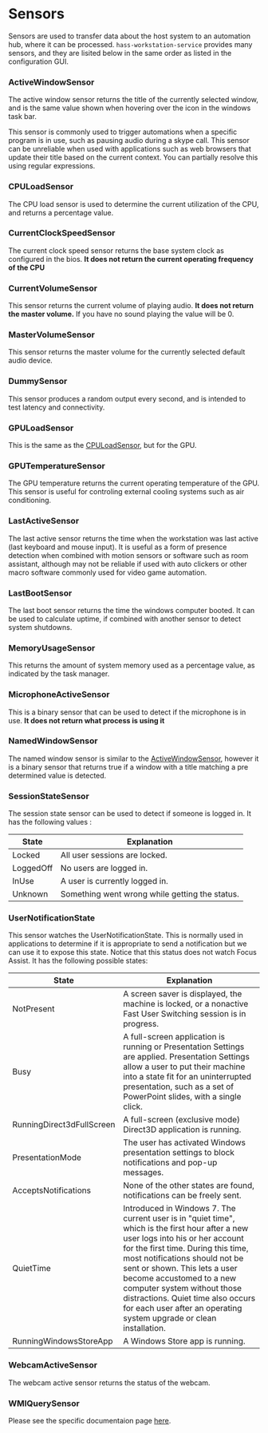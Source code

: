 # Sensors

Sensors are used to transfer data about the host system to an automation hub, where it can be processed. `hass-workstation-service` provides many sensors, and they are lisited below in the same order as listed in the configuration GUI.

### ActiveWindowSensor

The active window sensor returns the title of the currently selected window, and is the same value shown when hovering over the icon in the windows task bar. 

This sensor is commonly used to trigger automations when a specific program is in use, such as pausing audio during a skype call. This sensor can be unreliable when used with applications such as web browsers that update their title based on the current context. You can partially resolve this using regular expressions.

### CPULoadSensor

The CPU load sensor is used to determine the current utilization of the CPU, and returns a percentage value. 

### CurrentClockSpeedSensor

The current clock speed sensor returns the base system clock as configured in the bios. **It does not return the current operating frequency of the CPU**

### CurrentVolumeSensor

This sensor returns the current volume of playing audio. **It does not return the master volume.** If you have no sound playing the value will be 0.

### MasterVolumeSensor

This sensor returns the master volume for the currently selected default audio device.

###  DummySensor

This sensor produces a random output every second, and is intended to test latency and connectivity.

### GPULoadSensor

This is the same as the [CPULoadSensor](https://github.com/sleevezipper/hass-workstation-service/new/master/documentation#cpuloadsensor), but for the GPU.

### GPUTemperatureSensor

The GPU temperature returns the current operating temperature of the GPU. This sensor is useful for controling external cooling systems such as air conditioning.

### LastActiveSensor

The last active sensor returns the time when the workstation was last active (last keyboard and mouse input). It is useful as a form of presence detection when combined with motion sensors or software such as room assistant, although may not be reliable if used with auto clickers or other macro software commonly used for video game automation.

### LastBootSensor

The last boot sensor returns the time the windows computer booted. It can be used to calculate uptime, if combined with another sensor to detect system shutdowns.

### MemoryUsageSensor

This returns the amount of system memory used as a percentage value, as indicated by the task manager.

### MicrophoneActiveSensor

This is a binary sensor that can be used to detect if the microphone is in use. **It does not return what process is using it**

### NamedWindowSensor

The named window sensor is similar to the [ActiveWindowSensor](https://github.com/sleevezipper/hass-workstation-service/new/master/documentation#activewindowsensor), however it is a binary sensor that returns true if a window with a title matching a pre determined value is detected.

### SessionStateSensor

The session state sensor can be used to detect if someone is logged in. It has the following values :

|State|Explanation|
|---|---|
|Locked|All user sessions are locked.|
|LoggedOff|No users are logged in.|
|InUse|A user is currently logged in.|
|Unknown|Something went wrong while getting the status.|

### UserNotificationState

This sensor watches the UserNotificationState. This is normally used in applications to determine if it is appropriate to send a notification but we can use it to expose this state. Notice that this status does not watch Focus Assist. It has the following possible states:

|State|Explanation|
|---|---|
|NotPresent|A screen saver is displayed, the machine is locked, or a nonactive Fast User Switching session is in progress.   |
|Busy|A full-screen application is running or Presentation Settings are applied. Presentation Settings allow a user to put their machine into a state fit for an uninterrupted presentation, such as a set of PowerPoint slides, with a single click.|
|RunningDirect3dFullScreen|A full-screen (exclusive mode) Direct3D application is running.|
|PresentationMode|The user has activated Windows presentation settings to block notifications and pop-up messages.|
|AcceptsNotifications|None of the other states are found, notifications can be freely sent.|
|QuietTime|Introduced in Windows 7. The current user is in "quiet time", which is the first hour after a new user logs into his or her account for the first time. During this time, most notifications should not be sent or shown. This lets a user become accustomed to a new computer system without those distractions. Quiet time also occurs for each user after an operating system upgrade or clean installation.|
|RunningWindowsStoreApp|A Windows Store app is running.|

### WebcamActiveSensor

The webcam active sensor returns the status of the webcam.

### WMIQuerySensor

Please see the specific documentaion page [here](https://github.com/sleevezipper/hass-workstation-service/blob/master/documentation/WMIQuery.md#wmiquerysensor).

